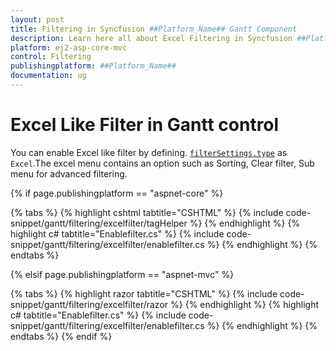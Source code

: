 ```yaml
---
layout: post
title: Filtering in Syncfusion ##Platform_Name## Gantt Component
description: Learn here all about Excel Filtering in Syncfusion ##Platform_Name## Gantt component of Syncfusion Essential JS 2 and more.
platform: ej2-asp-core-mvc
control: Filtering
publishingplatform: ##Platform_Name##
documentation: ug
---
```



# Excel Like Filter in Gantt control

You can enable Excel like filter by defining.
[`filterSettings.type`](https://help.syncfusion.com/cr/aspnetcore-js2/Syncfusion.EJ2.Gantt.Gantt.html#Syncfusion_EJ2_Gantt_Gantt_FilterSettings) as `Excel`.The excel menu contains an option such as Sorting, Clear filter, Sub menu for advanced filtering.

{% if page.publishingplatform == "aspnet-core" %}

{% tabs %}
{% highlight cshtml tabtitle="CSHTML" %}
{% include code-snippet/gantt/filtering/excelfilter/tagHelper %}
{% endhighlight %}
{% highlight c# tabtitle="Enablefilter.cs" %}
{% include code-snippet/gantt/filtering/excelfilter/enablefilter.cs %}
{% endhighlight %}
{% endtabs %}

{% elsif page.publishingplatform == "aspnet-mvc" %}

{% tabs %}
{% highlight razor tabtitle="CSHTML" %}
{% include code-snippet/gantt/filtering/excelfilter/razor %}
{% endhighlight %}
{% highlight c# tabtitle="Enablefilter.cs" %}
{% include code-snippet/gantt/filtering/excelfilter/enablefilter.cs %}
{% endhighlight %}
{% endtabs %}
{% endif %}
